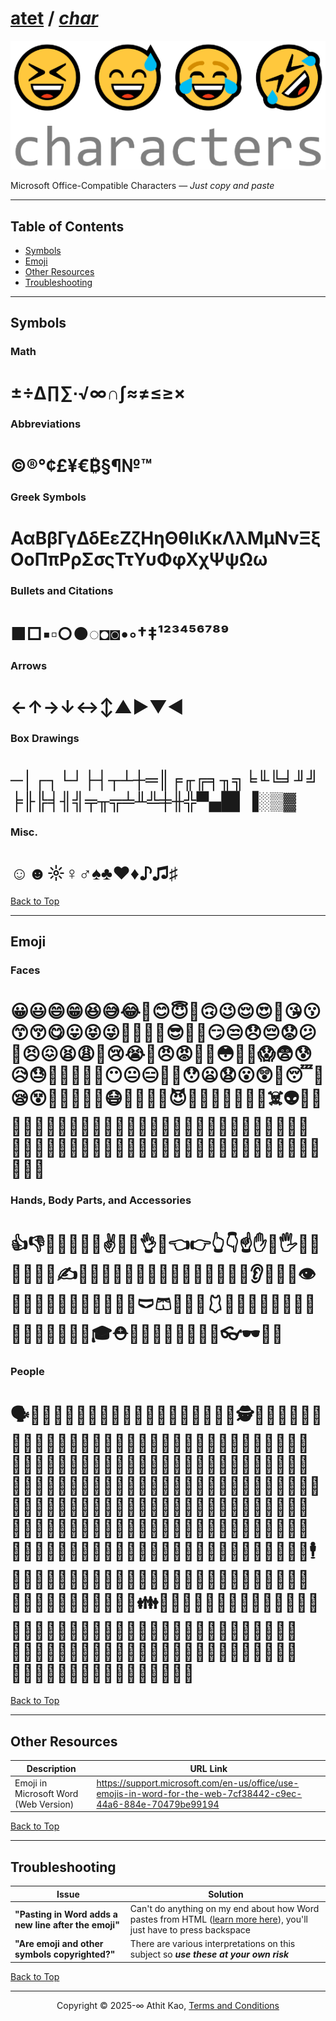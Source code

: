 # [atet](https://github.com/atet) / [**_char_**](https://github.com/atet/char/blob/main/README.md#atet--char)

[![.img/logo_char.png](.img/logo_char.png)](#nolink)

Microsoft Office-Compatible Characters — *Just copy and paste*

----------------------------------------------------------------------------

## Table of Contents

* [Symbols](#symbols)
* [Emoji](#emoji)
* [Other Resources](#other-resources)
* [Troubleshooting](#troubleshooting)

----------------------------------------------------------------------------

## Symbols

### Math

# ±÷∆∏∑∙√∞∩∫≈≠≤≥×

### Abbreviations

# ©®°¢£¥€₿§¶№™

### Greek Symbols

# ΑαΒβΓγΔδΕεΖζΗηΘθΙιΚκΛλΜμΝνΞξΟοΠπΡρΣσςΤτΥυΦφΧχΨψΩω

### Bullets and Citations

# ■□▪▫○●◌◘◙•◦†‡¹²³⁴⁵⁶⁷⁸⁹

### Arrows

# ←↑→↓↔↕▲►▼◄

### Box Drawings

# ─│┌┐└┘├┤┬┴┼═║╒╓╔╕╖╗╘╙╚╛╜╝╞╟╠╡╢╣╤╥╦╧╨╩╪╫╬▀▄█▌▐░▒▓

### Misc.

# ☺☻☼♀♂♠♣♥♦♪♫♯

[Back to Top](#table-of-contents)

----------------------------------------------------------------------------

## Emoji

### Faces

# 😀😃😄😁😆😅😂🤣😊😇🙂🙃😉😌😍🥰😘😗😙😚😋😛😝😜🤪🤨🧐🤓😎🤩🥳😏😒😞😔😟😕🙁😣😖😫😩🥺😢😭😤😠😡🤬🤯😳🥵🥶😱😨😰😥😓🤗🤔🤭🤫🤥😶😐😑😬🙄😯😦😧😮😲🥱😴🤤😪😵🤐🥴🤢🤮🤧😷🤒🤕🤑🤠😈👿👹👺🤡💩👻💀☠️👽👾🤖🎃😺😸😹😻😼😽🙀😿😾👶🧒👧👦🧑👩👨👩‍🦱👨‍🦱👩‍🦰👨‍🦰👱👱‍♀️👱‍♂️👩‍🦳👨‍🦳👩‍🦲👨‍🦲🧔🧓👵👴👲👳👳‍♀️👳‍♂️👸🤴🤶🎅👼🙈🙉🙊

### Hands, Body Parts, and Accessories

# 👍👎👊✊🤛🤜🤞✌️🤟🤘👌🤏👈👉👆👇☝️✋🤚🖐️🖖👋🤙💪🦾🖕✍️🙏🤲👐🙌👏🤝💅🤳🦶🦵🦿💋👄🦷👅👂🦻👃👣👁️👀🧠💄🧶🧵🧥🥼🦺👚👕👖🩲🩳👔👗👙🩱👘🥻🥿👠👡👢👞👟🥾🧦🧤🧣🎩🧢👒🎓⛑️👑💍👝👛👜💼🎒🧳👓🕶️🥽🌂

### People

# 🗣️👤👥🧕👮👮‍♀️👮‍♂️👷👷‍♀️👷‍♂️💂💂‍♀️💂‍♂️🕵️🕵️‍♀️🕵️‍♂️👩‍⚕️👨‍⚕️👩‍🌾👨‍🌾👩‍🍳👨‍🍳👩‍🎓👨‍🎓👩‍🎤👨‍🎤👩‍🏫👨‍🏫👩‍🏭👨‍🏭👩‍💻👨‍💻👩‍💼👨‍💼👩‍🔧👨‍🔧👩‍🔬👨‍🔬👩‍🎨👨‍🎨👩‍🚒👨‍🚒👩‍🚀👨‍🚀👩‍⚖️👨‍⚖️👰🤵🦸‍♀️🦸‍♂️🦹‍♀️🦹‍♂️🧙‍♀️🧙‍♂️🧝🧝‍♀️🧝‍♂️🧛‍♀️🧛‍♂️🧟‍♀️🧟‍♂️🧞‍♀️🧞‍♂️🧜‍♀️🧜‍♂️🧚‍♀️🧚‍♂️🤰🤱🙇‍♀️🙇‍♂️💁‍♀️💁‍♂️🙅‍♀️🙅‍♂️🙆‍♀️🙆‍♂️🙋‍♀️🙋‍♂️🧏‍♀️🧏‍♂️🤦‍♀️🤦‍♂️🤷‍♀️🤷‍♂️🙎‍♀️🙎‍♂️🙍‍♀️🙍‍♂️💇‍♀️💇‍♂️💆‍♀️💆‍♂️🧖‍♀️🧖‍♂️💃🕺👯‍♀️👯‍♂️🕴️👩‍🦽👨‍🦽👩‍🦼👨‍🦼🚶‍♀️🚶‍♂️👩‍🦯👨‍🦯🧎🧎‍♀️🧎‍♂️🏃‍♀️🏃‍♂️🧍🧍‍♀️🧍‍♂️🧑‍🤝‍🧑👫👭👬💑👪👨‍👩‍👦👨‍👩‍👧👨‍👩‍👧‍👦👨‍👩‍👦‍👦👨‍👩‍👧‍👧👩‍👩‍👦👩‍👩‍👧👩‍👩‍👧‍👦👩‍👩‍👦‍👦👩‍👩‍👧‍👧👨‍👨‍👦👨‍👨‍👧👨‍👨‍👧‍👦👨‍👨‍👦‍👦👨‍👨‍👧‍👧👩‍👦👩‍👧👩‍👧‍👦👩‍👦‍👦👩‍👧‍👧👨‍👦👨‍👧👨‍👧‍👦👨‍👦‍👦👨‍👧‍👧

[Back to Top](#table-of-contents)

----------------------------------------------------------------------------

## Other Resources

**Description** | **URL Link**
--- | ---
Emoji in Microsoft Word (Web Version) | https://support.microsoft.com/en-us/office/use-emojis-in-word-for-the-web-7cf38442-c9ec-44a6-884e-70479be99194

[Back to Top](#table-of-contents)

----------------------------------------------------------------------------

## Troubleshooting

Issue | Solution
--- | ---
**"Pasting in Word adds a new line after the emoji"** | Can't do anything on my end about how Word pastes from HTML ([learn more here](https://superuser.com/questions/1482943/how-to-paste-from-notepad-into-word-without-getting-extra-line-breaks-after-ever#:~:text=The%20reason%20why%20MS%20Word%20displays%20the%20line%20feeds%20from%20your%20pasted%20text%20as%20paragraph%20endings%20is%20that%20they%20are%20encoded%20as%20CR%20LF%20(%22Carriage%20return%22%2C%20%22Line%20feed%22).)), you'll just have to press backspace
**"Are emoji and other symbols copyrighted?"** | There are various interpretations on this subject so ***use these at your own risk***

[Back to Top](#table-of-contents)

----------------------------------------------------------------------------

<p align="center">Copyright © 2025-∞ Athit Kao, <a href="http://www.athitkao.com/tos.html" target="_blank">Terms and Conditions</a></p>